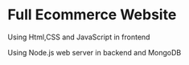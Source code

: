 # Full Ecommerce Website

Using Html,CSS and JavaScript in frontend

Using Node.js web server in backend and MongoDB
